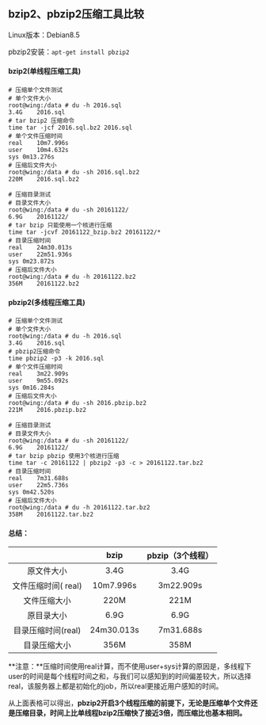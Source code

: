 ## bzip2、pbzip2压缩工具比较

Linux版本：Debian8.5

pbzip2安装：`apt-get install pbzip2`

#### bzip2(单线程压缩工具)

```shell
# 压缩单个文件测试
# 单个文件大小
root@wing:/data # du -h 2016.sql
3.4G	2016.sql
# tar bzip2 压缩命令
time tar -jcf 2016.sql.bz2 2016.sql
# 单个文件压缩时间
real	10m7.996s
user	10m4.632s
sys	0m13.276s
# 压缩后文件大小
root@wing:/data # du -sh 2016.sql.bz2
220M	2016.sql.bz2

# 压缩目录测试
# 目录文件大小
root@wing:/data # du -sh 20161122/
6.9G	20161122/
# tar bzip 只能使用一个核进行压缩
time tar -jcvf 20161122_bzip.bz2 20161122/*
# 目录压缩时间
real	24m30.013s
user	22m51.936s
sys	0m23.872s
# 压缩后文件大小
root@wing:/data # du -h 20161122.bz2
356M	20161122.bz2
```

#### pbzip2(多线程压缩工具)

```shell
# 压缩单个文件测试
# 单个文件大小
root@wing:/data # du -h 2016.sql
3.4G	2016.sql
# pbzip2压缩命令
time pbzip2 -p3 -k 2016.sql 
# 单个文件压缩时间
real	3m22.909s
user	9m55.092s
sys	0m16.284s
# 压缩后文件大小
root@wing:/data # du -sh 2016.pbzip.bz2
221M	2016.pbzip.bz2

# 压缩目录测试
# 目录文件大小
root@wing:/data # du -sh 20161122/
6.9G	20161122/
# tar bzip pbzip 使用3个核进行压缩
time tar -c 20161122 | pbzip2 -p3 -c > 20161122.tar.bz2
# 目录压缩时间
real	7m31.688s
user	22m5.736s
sys	0m42.520s
# 压缩后文件大小
root@wing:/data # du -h 20161122.tar.bz2
358M	20161122.tar.bz2

```

#### 总结：

|               |    bzip    | pbzip（3个线程） |
| :-----------: | :--------: | :---------: |
|     原文件大小     |    3.4G    |    3.4G     |
| 文件压缩时间( real) | 10m7.996s  |  3m22.909s  |
|    文件压缩大小     |    220M    |    221M     |
|     原目录大小     |    6.9G    |    6.9G     |
| 目录压缩时间(real)  | 24m30.013s |  7m31.688s  |
|    目录压缩大小     |    356M    |    358M     |

**注意：**压缩时间使用real计算，而不使用user+sys计算的原因是，多线程下user的时间是每个线程时间之和，与我们可以感知到的时间偏差较大，所以选择real，该服务器上都是初始化的job，所以real更接近用户感知的时间。

从上面表格可以得出，**pbzip2开启3个线程压缩的前提下，无论是压缩单个文件还是压缩目录，时间上比单线程bzip2压缩快了接近3倍，而压缩比也基本相同。**